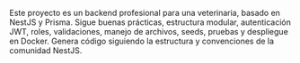 <!-- Use this file to provide workspace-specific custom instructions to Copilot. For more details, visit https://code.visualstudio.com/docs/copilot/copilot-customization#_use-a-githubcopilotinstructionsmd-file -->

Este proyecto es un backend profesional para una veterinaria, basado en NestJS y Prisma. Sigue buenas prácticas, estructura modular, autenticación JWT, roles, validaciones, manejo de archivos, seeds, pruebas y despliegue en Docker. Genera código siguiendo la estructura y convenciones de la comunidad NestJS.
